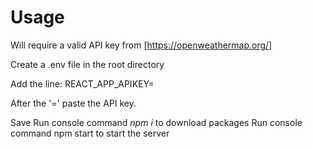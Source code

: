 # Usage

Will require a valid API key from [https://openweathermap.org/]

Create a .env file in the root directory 

Add the line: 
  REACT_APP_APIKEY=
  
After the '=' paste the API key.

Save 
Run console command _npm i_ to download packages 
Run console command npm start to start the server
